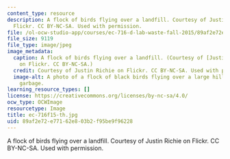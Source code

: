 ```yaml
---
content_type: resource
description: A flock of birds flying over a landfill. Courtesy of Justin Richie on
  Flickr. CC BY-NC-SA. Used with permission.
file: /ol-ocw-studio-app/courses/ec-716-d-lab-waste-fall-2015/89af2e72e77162e803b2f95be9f96228_ec-716f15-th.jpg
file_size: 9119
file_type: image/jpeg
image_metadata:
  caption: A flock of birds flying over a landfill. (Courtesy of [Justin Richie](https://www.flickr.com/photos/jritch/4677188339/)
    on Flickr. CC BY-NC-SA.)
  credit: Courtesy of Justin Richie on Flickr. CC BY-NC-SA. Used with permission.
  image-alt: A photo of a flock of black birds flying over a large hill covered in
    garbage.
learning_resource_types: []
license: https://creativecommons.org/licenses/by-nc-sa/4.0/
ocw_type: OCWImage
resourcetype: Image
title: ec-716f15-th.jpg
uid: 89af2e72-e771-62e8-03b2-f95be9f96228
---
```

A flock of birds flying over a landfill. Courtesy of Justin Richie on Flickr. CC BY-NC-SA. Used with permission.